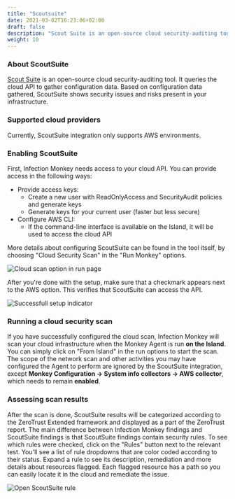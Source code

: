 ```yaml
---
title: "Scoutsuite"
date: 2021-03-02T16:23:06+02:00
draft: false
description: "Scout Suite is an open-source cloud security-auditing tool."
weight: 10
---
```


### About ScoutSuite

<a href="https://github.com/nccgroup/ScoutSuite" target="_blank" >Scout Suite</a> is an open-source cloud security-auditing tool.
It queries the cloud API to gather configuration data. Based on configuration
data gathered, ScoutSuite shows security issues and risks present in your infrastructure.

### Supported cloud providers

Currently, ScoutSuite integration only supports AWS environments.

### Enabling ScoutSuite

First, Infection Monkey needs access to your cloud API. You can provide access
in the following ways:

 - Provide access keys:
    - Create a new user with ReadOnlyAccess and SecurityAudit policies and generate keys
    - Generate keys for your current user (faster but less secure)
 - Configure AWS CLI:
    - If the command-line interface is available on the Island, it will be used to access 
    the cloud API
    
More details about configuring ScoutSuite can be found in the tool itself, by choosing 
"Cloud Security Scan" in the "Run Monkey" options. 

![Cloud scan option in run page](/images/usage/integrations/scoutsuite_run_page.png 
"Successful setup indicator")

After you're done with the setup, make sure that a checkmark appears next to the AWS option. This 
verifies that ScoutSuite can access the API.

![Successfull setup indicator](/images/usage/integrations/scoutsuite_aws_configured.png 
"Successful setup indicator")

### Running a cloud security scan

If you have successfully configured the cloud scan, Infection Monkey will scan
your cloud infrastructure when the Monkey Agent is run **on the Island**. You
can simply click on "From Island" in the run options to start the scan. The
scope of the network scan and other activities you may have configured the Agent
to perform are ignored by the ScoutSuite integration, except **Monkey
Configuration -> System info collectors -> AWS collector**, which needs to
remain **enabled**.


### Assessing scan results

After the scan is done, ScoutSuite results will be categorized according to the
ZeroTrust Extended framework and displayed as a part of the ZeroTrust report.
The main difference between Infection Monkey findings and ScoutSuite findings
is that ScoutSuite findings contain security rules. To see which rules were
checked, click on the "Rules" button next to the relevant test. You'll see a
list of rule dropdowns that are color coded according to their status. Expand a
rule to see its description, remediation and more details about resources
flagged. Each flagged resource has a path so you can easily locate it in the
cloud and remediate the issue.

![Open ScoutSuite rule](/images/usage/integrations/scoutsuite_report_rule.png 
"Successful setup indicator")
